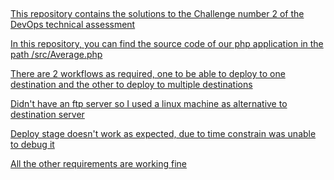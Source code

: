 <h2> <B> <u><Challenge2_bluewindow/u></B></h2> 
This repository contains the solutions to the Challenge number 2 of the DevOps technical assessment

<p> In this repository, you can find the source code of our php application in the path /src/Average.php</p>
<p> There are 2 workflows as required, one to be able to deploy to one destination and the other to deploy to multiple destinations</p>
<p> Didn't have an ftp server so I used a linux machine as alternative to destination server</p>
<p> Deploy stage doesn't work as expected, due to time constrain was unable to debug it</p>
<p> All the other requirements are working fine </p>

